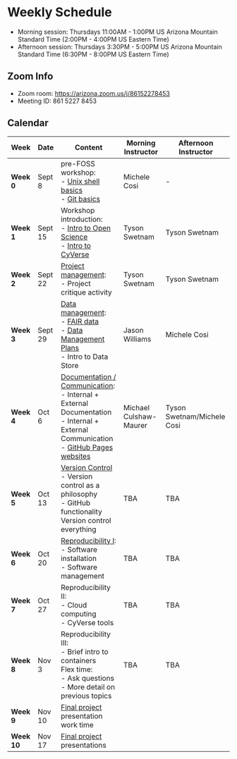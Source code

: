 # Weekly Schedule

- Morning session: Thursdays 11:00AM - 1:00PM US Arizona Mountain Standard Time (2:00PM - 4:00PM US
Eastern Time)
- Afternoon session: Thursdays 3:30PM - 5:00PM US Arizona Mountain Standard Time (6:30PM - 8:00PM US
Eastern Time)

## Zoom Info

- Zoom room: https://arizona.zoom.us/j/86152278453
- Meeting ID: 861 5227 8453

## Calendar

| Week | Date | Content | Morning Instructor | Afternoon Instructor |
|---|---|---|---|---|
| **Week 0** | Sept 8 | pre-FOSS workshop: <br> - [Unix shell basics](00_basics.md#the-unix-shell) <br> - [Git basics](00_basics.md#git-and-github) | Michele Cosi | - |
| **Week 1** | Sept 15 | Workshop introduction: <br> - [Intro to Open Science](01_intro_open_sci.md) <br> - [Intro to CyVerse](01_intro_open_sci.md#introduction-to-cyverse) | Tyson Swetnam | Tyson Swetnam |
| **Week 2** | Sept 22 | [Project management](02_project_management.md): <br> - Project critique activity | Tyson Swetnam | Tyson Swetnam |
| **Week 3** | Sept 29 | [Data management](03_managing_data.md): <br> - [FAIR data](03_managing_data.md#fair-data) <br> - [Data Management Plans](03_managing_data.md#data-management-plans) <br> - Intro to Data Store | Jason Williams | Michele Cosi |
| **Week 4** | Oct 6 | [Documentation / Communication](04_documentation_communication.md): <br> - Internal + External Documentation <br> - Internal + External Communication <br> - [GitHub Pages websites](documentation/githubpages.md) | Michael Culshaw-Maurer | Tyson Swetnam/Michele Cosi |
| **Week 5** | Oct 13 | [Version Control](05_version_control.md) <br> - Version control as a philosophy <br> - GitHub functionality <br> Version control everything | TBA | TBA |
| **Week 6** | Oct 20 | [Reproducibility I](07_reproducibility.md): <br> - Software installation <br> - Software management | TBA | TBA |
| **Week 7** | Oct 27 | Reproducibility II: <br> - Cloud computing <br> - CyVerse tools | TBA | TBA |
| **Week 8** | Nov 3 | Reproducibility III: <br>  - Brief intro to containers <br> Flex time: <br> - Ask questions <br> - More detail on previous topics | TBA | TBA |
| **Week 9** |  Nov 10 | [Final project](final_project/overview.md) presentation work time |
| **Week 10** | Nov 17 | [Final project](final_project/overview.md) presentations |